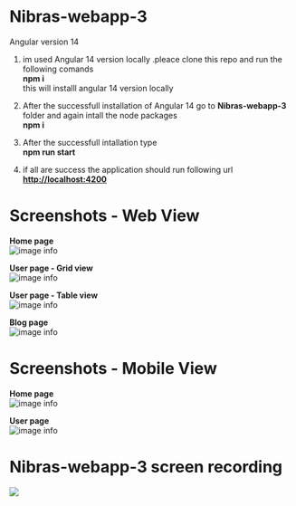 # Nibras-webapp-3
Angular version 14
1. im used Angular 14 version locally .pleace clone this repo and run the following comands  
**npm i**   
this will installl angular 14 version locally

2. After the  successfull installation of Angular 14 go to **Nibras-webapp-3** folder and again intall the node packages  
**npm i**

3. After the successfull intallation type  
**npm run start**

4. if all are success the application should run following url   
**[http://localhost:4200](http://localhost:4200/)**


# Screenshots - Web View
**Home page**  
![image info](./home.png)

**User page - Grid view**  
![image info](./users.png)

**User page - Table view**  
![image info](./user%20grid.png)

**Blog page**  
![image info](./blog.png)


# Screenshots - Mobile View
**Home page**  
![image info](./localhost_4200_blog.png)

**User page**  
![image info](./localhost_4200_blog%20(1).png)

# Nibras-webapp-3 screen recording

![](https://github.com/amilathennakoon/Nibras-webapp-3/blob/development/Animation.gif)
